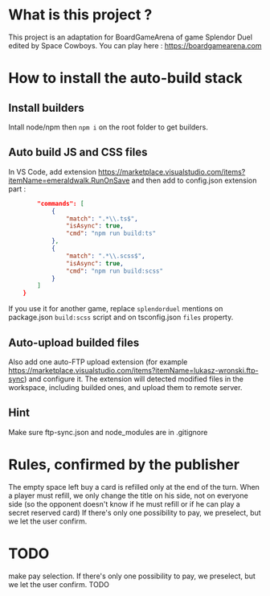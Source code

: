 # What is this project ? 
This project is an adaptation for BoardGameArena of game Splendor Duel edited by Space Cowboys.
You can play here : https://boardgamearena.com

# How to install the auto-build stack

## Install builders
Intall node/npm then `npm i` on the root folder to get builders.

## Auto build JS and CSS files
In VS Code, add extension https://marketplace.visualstudio.com/items?itemName=emeraldwalk.RunOnSave and then add to config.json extension part :
```json
        "commands": [
            {
                "match": ".*\\.ts$",
                "isAsync": true,
                "cmd": "npm run build:ts"
            },
            {
                "match": ".*\\.scss$",
                "isAsync": true,
                "cmd": "npm run build:scss"
            }
        ]
    }
```
If you use it for another game, replace `splendorduel` mentions on package.json `build:scss` script and on tsconfig.json `files` property.

## Auto-upload builded files
Also add one auto-FTP upload extension (for example https://marketplace.visualstudio.com/items?itemName=lukasz-wronski.ftp-sync) and configure it. The extension will detected modified files in the workspace, including builded ones, and upload them to remote server.

## Hint
Make sure ftp-sync.json and node_modules are in .gitignore

# Rules, confirmed by the publisher
The empty space left buy a card is refilled only at the end of the turn.
When a player must refill, we only change the title on his side, not on everyone side (so the opponent doesn't know if he must refill or if he can play a secret reserved card)
If there's only one possibility to pay, we preselect, but we let the user confirm.
# TODO
make pay selection. If there's only one possibility to pay, we preselect, but we let the user confirm. TODO
